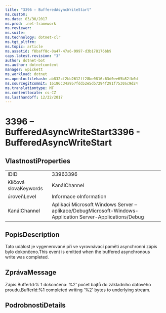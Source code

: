```yaml
---
title: "3396 – BufferedAsyncWriteStart"
ms.custom: 
ms.date: 03/30/2017
ms.prod: .net-framework
ms.reviewer: 
ms.suite: 
ms.technology: dotnet-clr
ms.tgt_pltfrm: 
ms.topic: article
ms.assetid: f8baff8c-0a47-47a6-9997-d3b178176bb9
caps.latest.revision: "3"
author: dotnet-bot
ms.author: dotnetcontent
manager: wpickett
ms.workload: dotnet
ms.openlocfilehash: ab832cf2bb2612ff28be0816c63d0ee65b82fb0d
ms.sourcegitcommit: 16186c34a957fdd52e5db7294f291f7530ac9d24
ms.translationtype: MT
ms.contentlocale: cs-CZ
ms.lasthandoff: 12/22/2017
---
```

# <a name="3396---bufferedasyncwritestart"></a><span data-ttu-id="13556-102">3396 – BufferedAsyncWriteStart</span><span class="sxs-lookup"><span data-stu-id="13556-102">3396 - BufferedAsyncWriteStart</span></span>
## <a name="properties"></a><span data-ttu-id="13556-103">Vlastnosti</span><span class="sxs-lookup"><span data-stu-id="13556-103">Properties</span></span>  
  
|||  
|-|-|  
|<span data-ttu-id="13556-104">ID</span><span class="sxs-lookup"><span data-stu-id="13556-104">ID</span></span>|<span data-ttu-id="13556-105">3396</span><span class="sxs-lookup"><span data-stu-id="13556-105">3396</span></span>|  
|<span data-ttu-id="13556-106">Klíčová slova</span><span class="sxs-lookup"><span data-stu-id="13556-106">Keywords</span></span>|<span data-ttu-id="13556-107">Kanál</span><span class="sxs-lookup"><span data-stu-id="13556-107">Channel</span></span>|  
|<span data-ttu-id="13556-108">úroveň</span><span class="sxs-lookup"><span data-stu-id="13556-108">Level</span></span>|<span data-ttu-id="13556-109">Informace o</span><span class="sxs-lookup"><span data-stu-id="13556-109">Information</span></span>|  
|<span data-ttu-id="13556-110">Kanál</span><span class="sxs-lookup"><span data-stu-id="13556-110">Channel</span></span>|<span data-ttu-id="13556-111">Aplikaci Microsoft Windows Server – aplikace/Debug</span><span class="sxs-lookup"><span data-stu-id="13556-111">Microsoft-Windows-Application Server-Applications/Debug</span></span>|  
  
## <a name="description"></a><span data-ttu-id="13556-112">Popis</span><span class="sxs-lookup"><span data-stu-id="13556-112">Description</span></span>  
 <span data-ttu-id="13556-113">Tato událost je vygenerované při ve vyrovnávací paměti asynchronní zápis bylo dokončeno.</span><span class="sxs-lookup"><span data-stu-id="13556-113">This event is emitted when the buffered asynchronous write was completed.</span></span>  
  
## <a name="message"></a><span data-ttu-id="13556-114">Zpráva</span><span class="sxs-lookup"><span data-stu-id="13556-114">Message</span></span>  
 <span data-ttu-id="13556-115">Zápis BufferId:% 1 dokončena: %2' počet bajtů do základního datového proudu.</span><span class="sxs-lookup"><span data-stu-id="13556-115">BufferId:%1 completed writing '%2' bytes to underlying stream.</span></span>  
  
## <a name="details"></a><span data-ttu-id="13556-116">Podrobnosti</span><span class="sxs-lookup"><span data-stu-id="13556-116">Details</span></span>
